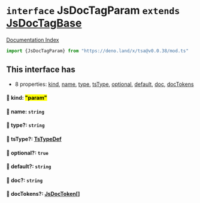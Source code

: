 # `interface` JsDocTagParam `extends` [JsDocTagBase](../interface.JsDocTagBase/README.md)

[Documentation Index](../README.md)

```ts
import {JsDocTagParam} from "https://deno.land/x/tsa@v0.0.38/mod.ts"
```

## This interface has

- 8 properties:
[kind](#-kind-param),
[name](#-name-string),
[type](#-type-string),
[tsType](#-tstype-tstypedef),
[optional](#-optional-true),
[default](#-default-string),
[doc](#-doc-string),
[docTokens](#-doctokens-jsdoctoken)


#### 📄 kind: <mark>"param"</mark>



#### 📄 name: `string`



#### 📄 type?: `string`



#### 📄 tsType?: [TsTypeDef](../type.TsTypeDef/README.md)



#### 📄 optional?: `true`



#### 📄 default?: `string`



#### 📄 doc?: `string`



#### 📄 docTokens?: [JsDocToken](../interface.JsDocToken/README.md)\[]



